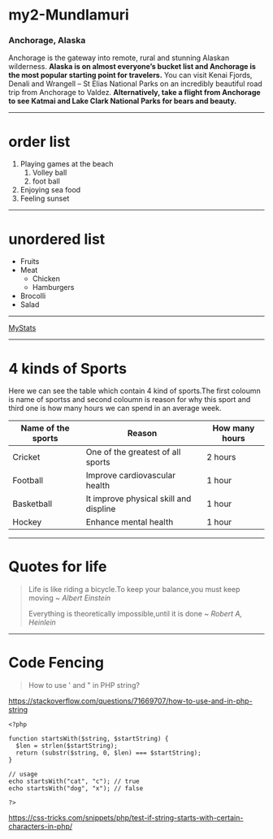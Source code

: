 # my2-Mundlamuri
### Anchorage, Alaska
Anchorage is the gateway into remote, rural and stunning Alaskan wilderness. **Alaska is on almost everyone’s bucket list and Anchorage is the most popular starting point for travelers.**
You can visit Kenai Fjords, Denali and Wrangell – St Elias National Parks on an incredibly beautiful road trip from Anchorage to Valdez.
**Alternatively, take a flight from Anchorage to see Katmai and Lake Clark National Parks for bears and beauty.**

---
# order list

1. Playing games at the beach
    1. Volley ball
    2. foot ball
1. Enjoying sea food
2. Feeling sunset

---

# unordered list

* Fruits
* Meat
    * Chicken
    * Hamburgers
* Brocolli
* Salad

---

[MyStats](MyStats.md)

---

# 4 kinds of Sports
Here we can see the table which contain 4 kind of sports.The first coloumn is name of sportss and second coloumn is reason for why this sport and third one is how many hours we can spend in an average week.

| Name of the sports |   Reason   |   How many hours |
|       ---              |         ---           |        ---          |
|  Cricket    |    One of the greatest of all sports      |   2 hours   |
|  Football   |    Improve cardiovascular health          |   1 hour    |
|  Basketball |    It improve physical skill and displine |   1 hour    |
|  Hockey     |    Enhance mental health                  |   1 hour    |

---

# Quotes for life
> Life is like riding a bicycle.To keep your balance,you must keep moving   ~ *Albert Einstein*
>
> Everything is theoretically impossible,until it is done   ~ *Robert A, Heinlein*

---
# Code Fencing
> How to use ' and " in PHP string? 

<https://stackoverflow.com/questions/71669707/how-to-use-and-in-php-string>

```
<?php 
  
function startsWith($string, $startString) { 
  $len = strlen($startString); 
  return (substr($string, 0, $len) === $startString); 
} 

// usage
echo startsWith("cat", "c"); // true
echo startsWith("dog", "x"); // false

?> 

```
<https://css-tricks.com/snippets/php/test-if-string-starts-with-certain-characters-in-php/>
